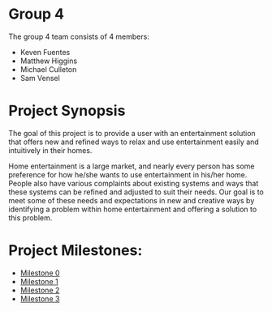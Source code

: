 # Group 4

The group 4 team consists of 4 members:

- Keven Fuentes
- Matthew Higgins
- Michael Culleton
- Sam Vensel

# Project Synopsis

The goal of this project is to provide a user with an entertainment solution that offers new and refined ways to relax and use entertainment easily and intuitively in their homes. 

Home entertainment is a large market, and nearly every person has some preference for how he/she wants to use entertainment in his/her home. People also have various complaints about existing systems and ways that these systems can be refined and adjusted to suit their needs. Our goal is to meet some of these needs and expectations in new and creative ways by identifying a problem within home entertainment and offering a solution to this problem.

# Project Milestones:

- [Milestone 0](https://vextor22.github.io/CPSC414GroupProject/Group4_Milestone_0.pdf)
- [Milestone 1](https://vextor22.github.io/CPSC414GroupProject/Group4_Milestone_1.pdf)
- [Milestone 2](https://vextor22.github.io/CPSC414GroupProject/Group4_Milestone_2.pdf)
- [Milestone 3](https://vextor22.github.io/CPSC414GroupProject/Group4_Milestone_3.pdf)
